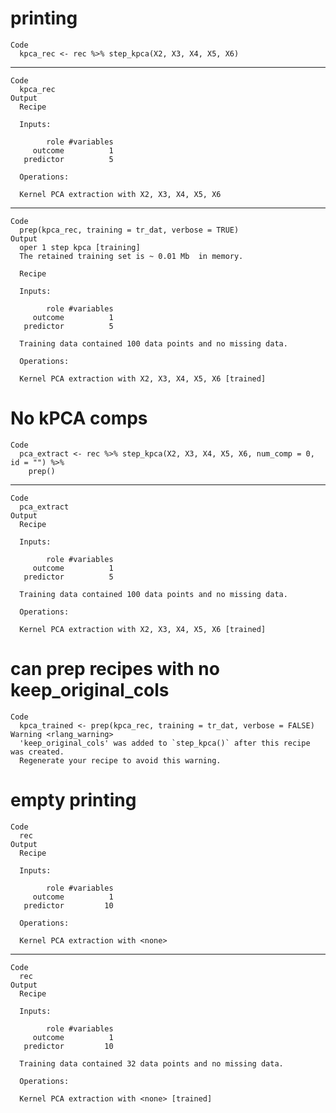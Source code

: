 # printing

    Code
      kpca_rec <- rec %>% step_kpca(X2, X3, X4, X5, X6)

---

    Code
      kpca_rec
    Output
      Recipe
      
      Inputs:
      
            role #variables
         outcome          1
       predictor          5
      
      Operations:
      
      Kernel PCA extraction with X2, X3, X4, X5, X6

---

    Code
      prep(kpca_rec, training = tr_dat, verbose = TRUE)
    Output
      oper 1 step kpca [training] 
      The retained training set is ~ 0.01 Mb  in memory.
      
      Recipe
      
      Inputs:
      
            role #variables
         outcome          1
       predictor          5
      
      Training data contained 100 data points and no missing data.
      
      Operations:
      
      Kernel PCA extraction with X2, X3, X4, X5, X6 [trained]

# No kPCA comps

    Code
      pca_extract <- rec %>% step_kpca(X2, X3, X4, X5, X6, num_comp = 0, id = "") %>%
        prep()

---

    Code
      pca_extract
    Output
      Recipe
      
      Inputs:
      
            role #variables
         outcome          1
       predictor          5
      
      Training data contained 100 data points and no missing data.
      
      Operations:
      
      Kernel PCA extraction with X2, X3, X4, X5, X6 [trained]

# can prep recipes with no keep_original_cols

    Code
      kpca_trained <- prep(kpca_rec, training = tr_dat, verbose = FALSE)
    Warning <rlang_warning>
      'keep_original_cols' was added to `step_kpca()` after this recipe was created.
      Regenerate your recipe to avoid this warning.

# empty printing

    Code
      rec
    Output
      Recipe
      
      Inputs:
      
            role #variables
         outcome          1
       predictor         10
      
      Operations:
      
      Kernel PCA extraction with <none>

---

    Code
      rec
    Output
      Recipe
      
      Inputs:
      
            role #variables
         outcome          1
       predictor         10
      
      Training data contained 32 data points and no missing data.
      
      Operations:
      
      Kernel PCA extraction with <none> [trained]

